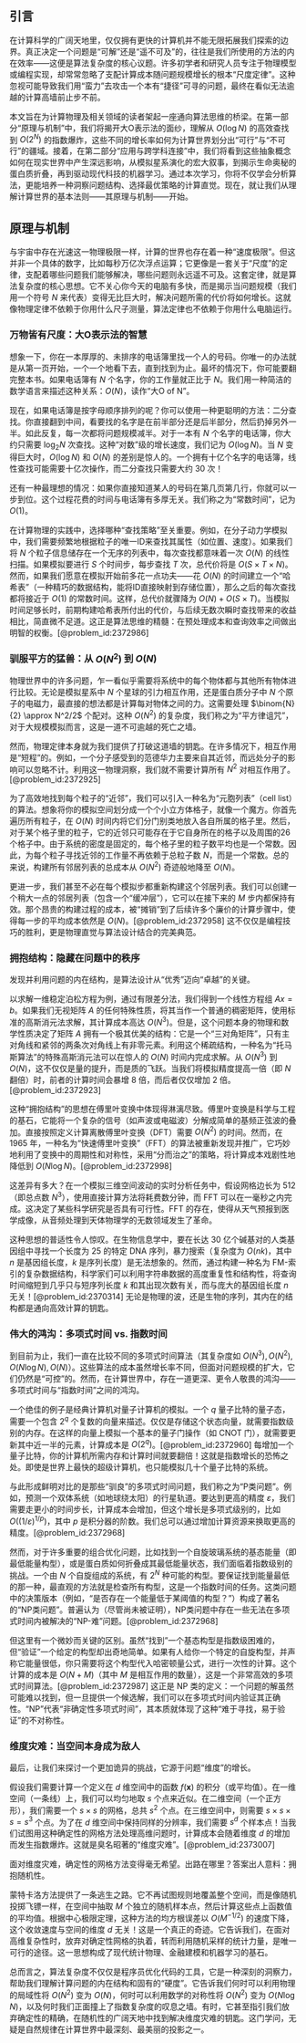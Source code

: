 ## 引言
在计算科学的广阔天地里，仅仅拥有更快的计算机并不能无限拓展我们探索的边界。真正决定一个问题是“可解”还是“遥不可及”的，往往是我们所使用的方法的内在效率——这便是算法复杂度的核心议题。许多初学者和研究人员专注于物理模型或编程实现，却常常忽略了支配计算成本随问题规模增长的根本“尺度定律”。这种忽视可能导致我们用“蛮力”去攻击一个本有“捷径”可寻的问题，最终在看似无法逾越的计算高墙前止步不前。

本文旨在为计算物理及相关领域的读者架起一座通向算法思维的桥梁。在第一部分“原理与机制”中，我们将揭开大O表示法的面纱，理解从 $O(\log N)$ 的高效查找到 $O(2^N)$ 的指数爆炸，这些不同的增长率如何为计算世界划分出“可行”与“不可行”的疆域。接着，在第二部分“应用与跨学科连接”中，我们将看到这些抽象概念如何在现实世界中产生深远影响，从模拟星系演化的宏大叙事，到揭示生命奥秘的蛋白质折叠，再到驱动现代科技的机器学习。通过本次学习，你将不仅学会分析算法，更能培养一种洞察问题结构、选择最优策略的计算直觉。现在，就让我们从理解计算世界的基本法则——其原理与机制——开始。

## 原理与机制

与宇宙中存在光速这一物理极限一样，计算的世界也存在着一种“速度极限”。但这并非一个具体的数字，比如每秒万亿次浮点运算；它更像是一套关于“尺度”的定律，支配着哪些问题我们能够解决，哪些问题则永远遥不可及。这套定律，就是算法复杂度的核心思想。它不关心你今天的电脑有多快，而是揭示当问题规模（我们用一个符号 $N$ 来代表）变得无比巨大时，解决问题所需的代价将如何增长。这就像物理定律不依赖于你用什么尺子测量，算法定律也不依赖于你用什么电脑运行。

### 万物皆有尺度：大O表示法的智慧

想象一下，你在一本厚厚的、未排序的电话簿里找一个人的号码。你唯一的办法就是从第一页开始，一个一个地看下去，直到找到为止。最坏的情况下，你可能要翻完整本书。如果电话簿有 $N$ 个名字，你的工作量就正比于 $N$。我们用一种简洁的数学语言来描述这种关系：$O(N)$，读作“大O of N”。

现在，如果电话簿是按字母顺序排列的呢？你可以使用一种更聪明的方法：二分查找。你直接翻到中间，看要找的名字是在前半部分还是后半部分，然后扔掉另外一半。如此反复，每一次都将问题规模减半。对于一本有 $N$ 个名字的电话簿，你大约只需要 $\log_2 N$ 次查找。这种“对数”级的增长速度，我们记为 $O(\log N)$。当 $N$ 变得巨大时，$O(\log N)$ 和 $O(N)$ 的差别是惊人的。一个拥有十亿个名字的电话簿，线性查找可能需要十亿次操作，而二分查找只需要大约 30 次！

还有一种最理想的情况：如果你直接知道某人的号码在第几页第几行，你就可以一步到位。这个过程花费的时间与电话簿有多厚无关。我们称之为“常数时间”，记为 $O(1)$。

在计算物理的实践中，选择哪种“查找策略”至关重要。例如，在分子动力学模拟中，我们需要频繁地根据粒子的唯一ID来查找其属性（如位置、速度）。如果我们将 $N$ 个粒子信息储存在一个无序的列表中，每次查找都意味着一次 $O(N)$ 的线性扫描。如果模拟要进行 $S$ 个时间步，每步查找 $T$ 次，总代价将是 $O(S \times T \times N)$。然而，如果我们愿意在模拟开始前多花一点功夫——花 $O(N)$ 的时间建立一个“哈希表”（一种精巧的数据结构，能将ID直接映射到存储位置），那么之后的每次查找都将接近于 $O(1)$ 的常数时间。这样，总代价就骤降为 $O(N) + O(S \times T)$。当模拟时间足够长时，前期构建哈希表所付出的代价，与后续无数次瞬时查找带来的收益相比，简直微不足道。这正是算法思维的精髓：在预处理成本和查询效率之间做出明智的权衡。[@problem_id:2372986]

### 驯服平方的猛兽：从 $O(N^2)$ 到 $O(N)$

物理世界中的许多问题，乍一看似乎需要将系统中的每个物体都与其他所有物体进行比较。无论是模拟星系中 $N$ 个星球的引力相互作用，还是蛋白质分子中 $N$ 个原子的电磁力，最直接的想法都是计算每对物体之间的力。这需要处理 $\binom{N}{2} \approx N^2/2$ 个配对。这种 $O(N^2)$ 的复杂度，我们称之为“平方律诅咒”，对于大规模模拟而言，这是一道不可逾越的死亡之墙。

然而，物理定律本身就为我们提供了打破这道墙的钥匙。在许多情况下，相互作用是“短程”的。例如，一个分子感受到的范德华力主要来自其近邻，而远处分子的影响可以忽略不计。利用这一物理洞察，我们就不需要计算所有 $N^2$ 对相互作用了。[@problem_id:2372925]

为了高效地找到每个粒子的“近邻”，我们可以引入一种名为“元胞列表”（cell list）的算法。想象将你的模拟空间划分成一个个小立方体格子，就像一个魔方。你首先遍历所有粒子，在 $O(N)$ 时间内将它们分门别类地放入各自所属的格子里。然后，对于某个格子里的粒子，它的近邻只可能存在于它自身所在的格子以及周围的26个格子中。由于系统的密度是固定的，每个格子里的粒子数平均也是一个常数。因此，为每个粒子寻找近邻的工作量不再依赖于总粒子数 $N$，而是一个常数。总的来说，构建所有邻居列表的总成本从 $O(N^2)$ 奇迹般地降至 $O(N)$。

更进一步，我们甚至不必在每个模拟步都重新构建这个邻居列表。我们可以创建一个稍大一点的邻居列表（包含一个“缓冲层”），它可以在接下来的 $M$ 步内都保持有效。那个昂贵的构建过程的成本，被“摊销”到了后续许多个廉价的计算步骤中，使得每一步的平均成本依然是 $O(N)$。[@problem_id:2372958] 这不仅仅是编程技巧的胜利，更是物理直觉与算法设计结合的完美典范。

### 拥抱结构：隐藏在问题中的秩序

发现并利用问题的内在结构，是算法设计从“优秀”迈向“卓越”的关键。

以求解一维稳定泊松方程为例，通过有限差分法，我们得到一个线性方程组 $A x = b$。如果我们无视矩阵 $A$ 的任何特殊性质，将其当作一个普通的稠密矩阵，使用标准的高斯消元法求解，其计算成本高达 $O(N^3)$。但是，这个问题本身的物理和数学性质决定了矩阵 $A$ 拥有一个极其优美的结构：它是一个“三对角矩阵”，只有主对角线和紧邻的两条次对角线上有非零元素。利用这个稀疏结构，一种名为“托马斯算法”的特殊高斯消元法可以在惊人的 $O(N)$ 时间内完成求解。从 $O(N^3)$ 到 $O(N)$，这不仅仅是量的提升，而是质的飞跃。当我们将模拟精度提高一倍（即 $N$ 翻倍）时，前者的计算时间会暴增 $8$ 倍，而后者仅仅增加 $2$ 倍。[@problem_id:2372923]

这种“拥抱结构”的思想在傅里叶变换中体现得淋漓尽致。傅里叶变换是科学与工程的基石，它能将一个复杂的信号（如声波或电磁波）分解成简单的基频正弦波的叠加。直接按照定义计算离散傅里叶变换（DFT）需要 $O(N^2)$ 的时间。然而，在 1965 年，一种名为“快速傅里叶变换”（FFT）的算法被重新发现并推广，它巧妙地利用了变换中的周期性和对称性，采用“分而治之”的策略，将计算成本戏剧性地降低到 $O(N \log N)$。[@problem_id:2372998]

这差异有多大？在一个模拟三维空间波动的实时分析任务中，假设网格边长为 512（即总点数 $N^3$），使用直接计算方法将耗费数分钟，而 FFT 可以在一毫秒之内完成。这决定了某些科学研究是否具有可行性。FFT 的存在，使得从天气预报到医学成像，从音频处理到天体物理学的无数领域发生了革命。

这种思想的普适性令人惊叹。在生物信息学中，要在长达 30 亿个碱基对的人类基因组中寻找一个长度为 25 的特定 DNA 序列，暴力搜索（复杂度为 $O(nk)$，其中 $n$ 是基因组长度，$k$ 是序列长度）是无法想象的。然而，通过构建一种名为 FM-索引的复杂数据结构，科学家们可以利用字符串数据的高度重复性和结构性，将查询时间缩短到几乎只与短序列长度 $k$ 和其出现次数有关，而与庞大的基因组长度 $n$ 无关！[@problem_id:2370314] 无论是物理的波，还是生物的序列，其内在的结构都是通向高效计算的钥匙。

### 伟大的鸿沟：多项式时间 vs. 指数时间

到目前为止，我们一直在比较不同的多项式时间算法（其复杂度如 $O(N^3), O(N^2), O(N \log N), O(N)$）。这些算法的成本虽然增长率不同，但面对问题规模的扩大，它们仍然是“可控”的。然而，在计算世界中，存在一道更深、更令人敬畏的鸿沟——多项式时间与“指数时间”之间的鸿沟。

一个绝佳的例子是经典计算机对量子计算机的模拟。一个 $q$ 量子比特的量子态，需要一个包含 $2^q$ 个复数的向量来描述。仅仅是存储这个状态向量，就需要指数级别的内存。在这样的向量上模拟一个基本的量子门操作（如 CNOT 门），就需要更新其中近一半的元素，计算成本是 $O(2^q)$。[@problem_id:2372960] 每增加一个量子比特，你的计算机所需内存和计算时间就要翻倍！这就是指数增长的恐怖之处。即使是世界上最快的超级计算机，也只能模拟几十个量子比特的系统。

与此形成鲜明对比的是那些“驯良”的多项式时间问题，我们称之为“P类问题”。例如，预测一个双体系统（如地球绕太阳）的行星轨道。要达到更高的精度 $\varepsilon$，我们需要走更小的时间步长，计算成本会增加，但这个增长是多项式级别的，比如 $O((1/\varepsilon)^{1/p})$，其中 $p$ 是积分器的阶数。我们总可以通过增加计算资源来换取更高的精度。[@problem_id:2372968]

然而，对于许多重要的组合优化问题，比如找到一个自旋玻璃系统的基态能量（即最低能量构型），或是蛋白质如何折叠成其最低能量状态，我们面临着指数级别的挑战。一个由 $N$ 个自旋组成的系统，有 $2^N$ 种可能的构型。要保证找到能量最低的那一种，最直观的方法就是检查所有构型，这是一个指数时间的任务。这类问题中的决策版本（例如，“是否存在一个能量低于某阈值的构型？”）构成了著名的“NP类问题”。普遍认为（尽管尚未被证明），NP类问题中存在一些无法在多项式时间内被解决的“NP-难”问题。[@problem_id:2372968]

但这里有一个微妙而关键的区别。虽然“找到”一个基态构型是指数级困难的，但“验证”一个给定的构型却出奇地简单。如果有人给你一个特定的自旋构型，并声称它能量很低，你只需要将这个构型代入哈密顿量公式，进行一次性的计算。这个计算的成本是 $O(N+M)$（其中 $M$ 是相互作用的数量），这是一个非常高效的多项式时间算法。[@problem_id:2372987] 这正是 NP 类的定义：一个问题的解虽然可能难以找到，但一旦提供一个候选解，我们可以在多项式时间内验证其正确性。“NP”代表“非确定性多项式时间”，其本质就体现了这种“难于寻找，易于验证”的不对称性。

### 维度灾难：当空间本身成为敌人

最后，让我们来探讨一个更加诡异的挑战，它源于问题“维度”的增长。

假设我们需要计算一个定义在 $d$ 维空间中的函数 $f(\mathbf{x})$ 的积分（或平均值）。在一维空间（一条线）上，我们可以均匀地取 $s$ 个点来近似。在二维空间（一个正方形），我们需要一个 $s \times s$ 的网格，总共 $s^2$ 个点。在三维空间中，则需要 $s \times s \times s = s^3$ 个点。为了在 $d$ 维空间中保持同样的分辨率，我们需要 $s^d$ 个样本点！当我们试图用这种确定性的网格方法处理高维问题时，计算成本会随着维度 $d$ 的增加而发生指数爆炸。这就是臭名昭著的“维度灾难”。[@problem_id:2373007]

面对维度灾难，确定性的网格方法变得毫无希望。出路在哪里？答案出人意料：拥抱随机性。

蒙特卡洛方法提供了一条逃生之路。它不再试图规则地覆盖整个空间，而是像随机投掷飞镖一样，在空间中抽取 $M$ 个独立的随机样本点，然后计算这些点上函数值的平均值。根据中心极限定理，这种方法的均方根误差以 $O(M^{-1/2})$ 的速度下降，这个收敛速度与空间的维度 $d$ 无关！这是一个真正的奇迹。它告诉我们，在面对高维复杂性时，放弃对确定性网格的执着，转而利用随机采样的统计力量，是唯一可行的途径。这一思想构成了现代统计物理、金融建模和机器学习的基石。

总而言之，算法复杂度不仅仅是程序员优化代码的工具，它是一种深刻的洞察力，帮助我们理解计算问题的内在结构和固有的“硬度”。它告诉我们何时可以利用物理的局域性将 $O(N^2)$ 变为 $O(N)$，何时可以利用数学的对称性将 $O(N^2)$ 变为 $O(N \log N)$，以及何时我们正面撞上了指数复杂度的叹息之墙。有时，它甚至指引我们放弃确定性的精确，在随机性的广阔天地中找到解决维度灾难的钥匙。这门学问，无疑是自然规律在计算世界中最深刻、最美丽的投影之一。